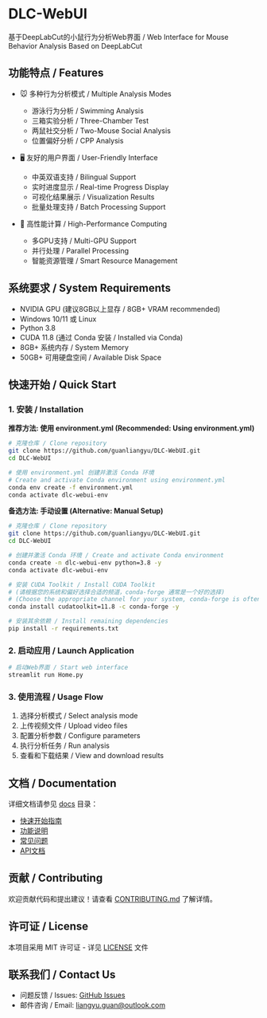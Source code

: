 # DLC-WebUI

基于DeepLabCut的小鼠行为分析Web界面 / Web Interface for Mouse Behavior Analysis Based on DeepLabCut

## 功能特点 / Features

- 🐭 多种行为分析模式 / Multiple Analysis Modes
  - 游泳行为分析 / Swimming Analysis
  - 三箱实验分析 / Three-Chamber Test
  - 两鼠社交分析 / Two-Mouse Social Analysis
  - 位置偏好分析 / CPP Analysis

- 🖥️ 友好的用户界面 / User-Friendly Interface
  - 中英双语支持 / Bilingual Support
  - 实时进度显示 / Real-time Progress Display
  - 可视化结果展示 / Visualization Results
  - 批量处理支持 / Batch Processing Support

- 🚀 高性能计算 / High-Performance Computing
  - 多GPU支持 / Multi-GPU Support
  - 并行处理 / Parallel Processing
  - 智能资源管理 / Smart Resource Management

## 系统要求 / System Requirements

- NVIDIA GPU (建议8GB以上显存 / 8GB+ VRAM recommended)
- Windows 10/11 或 Linux
- Python 3.8
- CUDA 11.8 (通过 Conda 安装 / Installed via Conda)
- 8GB+ 系统内存 / System Memory
- 50GB+ 可用硬盘空间 / Available Disk Space

## 快速开始 / Quick Start

### 1. 安装 / Installation

**推荐方法: 使用 environment.yml (Recommended: Using environment.yml)**
```bash
# 克隆仓库 / Clone repository
git clone https://github.com/guanliangyu/DLC-WebUI.git
cd DLC-WebUI

# 使用 environment.yml 创建并激活 Conda 环境
# Create and activate Conda environment using environment.yml
conda env create -f environment.yml
conda activate dlc-webui-env
```

**备选方法: 手动设置 (Alternative: Manual Setup)**
```bash
# 克隆仓库 / Clone repository
git clone https://github.com/guanliangyu/DLC-WebUI.git
cd DLC-WebUI

# 创建并激活 Conda 环境 / Create and activate Conda environment
conda create -n dlc-webui-env python=3.8 -y
conda activate dlc-webui-env

# 安装 CUDA Toolkit / Install CUDA Toolkit
# (请根据您的系统和偏好选择合适的频道，conda-forge 通常是一个好的选择)
# (Choose the appropriate channel for your system, conda-forge is often a good choice)
conda install cudatoolkit=11.8 -c conda-forge -y 

# 安装其余依赖 / Install remaining dependencies
pip install -r requirements.txt
```

### 2. 启动应用 / Launch Application

```bash
# 启动Web界面 / Start web interface
streamlit run Home.py
```

### 3. 使用流程 / Usage Flow

1. 选择分析模式 / Select analysis mode
2. 上传视频文件 / Upload video files
3. 配置分析参数 / Configure parameters
4. 执行分析任务 / Run analysis
5. 查看和下载结果 / View and download results

## 文档 / Documentation

详细文档请参见 [docs](docs/README.md) 目录：
- [快速开始指南](docs/guides/quickstart.md)
- [功能说明](docs/guides/features.md)
- [常见问题](docs/guides/faq.md)
- [API文档](docs/api/core.md)

## 贡献 / Contributing

欢迎贡献代码和提出建议！请查看 [CONTRIBUTING.md](CONTRIBUTING.md) 了解详情。

## 许可证 / License

本项目采用 MIT 许可证 - 详见 [LICENSE](LICENSE) 文件

## 联系我们 / Contact Us

- 问题反馈 / Issues: [GitHub Issues](https://github.com/guanliangyu/DLC-WebUI/issues)
- 邮件咨询 / Email: liangyu.guan@outlook.com
